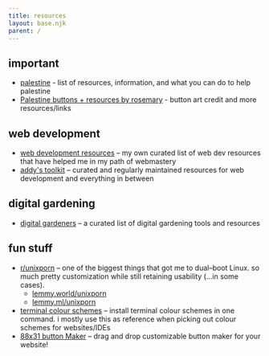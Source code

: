 ```yaml
---
title: resources
layout: base.njk
parent: /
---
```


## important

- [palestine](/resources/palestine) - list of resources, information, and what you can do to help palestine
- [Palestine buttons + resources by rosemary](https://hillhouse.neocities.org/journal/notes/palestine) - button art credit and more resources/links

## web development

- [web development resources](/resources/dev) – my own curated list of web dev resources that have helped me in my path of webmastery
- [addy's toolkit](https://toolkit.addy.codes/) – curated and regularly maintained resources for web development and everything in between

## digital gardening

- [digital gardeners](https://github.com/MaggieAppleton/digital-gardeners) – a curated list of digital gardening tools and resources

## fun stuff

- [r/unixporn](https://www.reddit.com/r/unixporn/) – one of the biggest things that got me to dual–boot Linux. so much pretty customization while still retaining usability (…in some cases).
  - [lemmy.world/unixporn](https://lemmy.world/c/unixporn)
  - [lemmy.ml/unixporn](https://lemmy.ml/c/unixporn)
- [terminal colour schemes](https://gogh-co.github.io/Gogh/) – install terminal colour schemes in one command. i mostly use this as reference when picking out colour schemes for websites/IDEs
- [88x31 button Maker](https://hekate2.github.io/buttonmaker/) – drag and drop customizable button maker for your website!